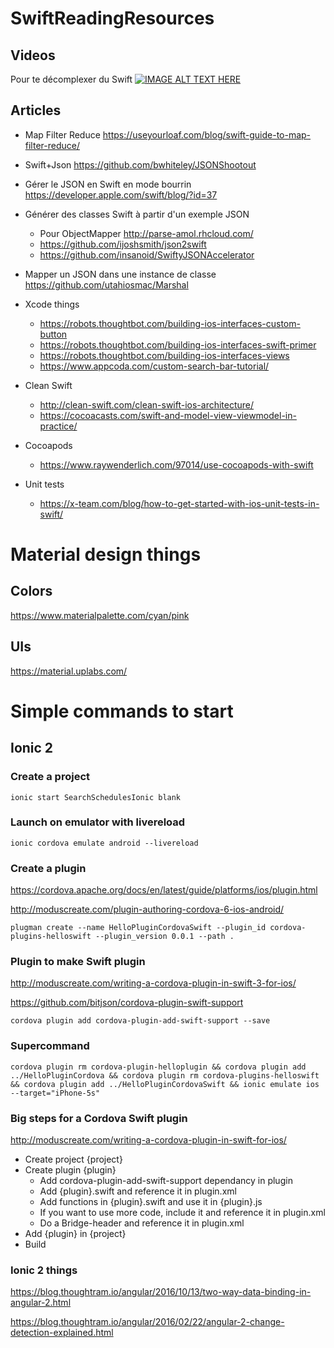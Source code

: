 # SwiftReadingResources

## Videos
Pour te décomplexer du Swift
[![IMAGE ALT TEXT HERE](http://img.youtube.com/vi/AzesJrOcFDU/0.jpg)](http://www.youtube.com/watch?v=AzesJrOcFDU)

## Articles
* Map Filter Reduce <https://useyourloaf.com/blog/swift-guide-to-map-filter-reduce/>

* Swift+Json <https://github.com/bwhiteley/JSONShootout>

* Gérer le JSON en Swift en mode bourrin <https://developer.apple.com/swift/blog/?id=37>

* Générer des classes Swift à partir d'un exemple JSON
	* Pour ObjectMapper <http://parse-amol.rhcloud.com/>
	* <https://github.com/ijoshsmith/json2swift>
	* <https://github.com/insanoid/SwiftyJSONAccelerator>

* Mapper un JSON dans une instance de classe <https://github.com/utahiosmac/Marshal>	

* Xcode things
	* <https://robots.thoughtbot.com/building-ios-interfaces-custom-button>
	* <https://robots.thoughtbot.com/building-ios-interfaces-swift-primer>
	* <https://robots.thoughtbot.com/building-ios-interfaces-views>
	* <https://www.appcoda.com/custom-search-bar-tutorial/>

* Clean Swift
	* <http://clean-swift.com/clean-swift-ios-architecture/>
	* <https://cocoacasts.com/swift-and-model-view-viewmodel-in-practice/> 	
* Cocoapods
	* <https://www.raywenderlich.com/97014/use-cocoapods-with-swift> 

* Unit tests
	* <https://x-team.com/blog/how-to-get-started-with-ios-unit-tests-in-swift/> 

# Material design things
## Colors
<https://www.materialpalette.com/cyan/pink>

## UIs
<https://material.uplabs.com/>

# Simple commands to start
## Ionic 2
### Create a project
```
ionic start SearchSchedulesIonic blank
```
### Launch on emulator with livereload
```
ionic cordova emulate android --livereload
```

### Create a plugin
<https://cordova.apache.org/docs/en/latest/guide/platforms/ios/plugin.html>

<http://moduscreate.com/plugin-authoring-cordova-6-ios-android/>
```
plugman create --name HelloPluginCordovaSwift --plugin_id cordova-plugins-helloswift --plugin_version 0.0.1 --path .
```

### Plugin to make Swift plugin
<http://moduscreate.com/writing-a-cordova-plugin-in-swift-3-for-ios/>

<https://github.com/bitjson/cordova-plugin-swift-support>

```
cordova plugin add cordova-plugin-add-swift-support --save
```

### Supercommand
```
cordova plugin rm cordova-plugin-helloplugin && cordova plugin add ../HelloPluginCordova && cordova plugin rm cordova-plugins-helloswift && cordova plugin add ../HelloPluginCordovaSwift && ionic emulate ios --target="iPhone-5s"

```

### Big steps for a Cordova Swift plugin
<http://moduscreate.com/writing-a-cordova-plugin-in-swift-for-ios/>

* Create project {project}
* Create plugin {plugin}
	* Add cordova-plugin-add-swift-support dependancy in plugin
	* Add {plugin}.swift and reference it in plugin.xml
	* Add functions in {plugin}.swift and use it in {plugin}.js
	* If you want to use more code, include it and reference it in plugin.xml
	* Do a Bridge-header and reference it in plugin.xml
* Add {plugin} in {project}
* Build  

### Ionic 2 things
<https://blog.thoughtram.io/angular/2016/10/13/two-way-data-binding-in-angular-2.html>

<https://blog.thoughtram.io/angular/2016/02/22/angular-2-change-detection-explained.html>
